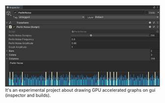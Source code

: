 ![Preview](preview.gif)  
It's an experimental project about drawing GPU accelerated graphs on gui (inspector and builds).
